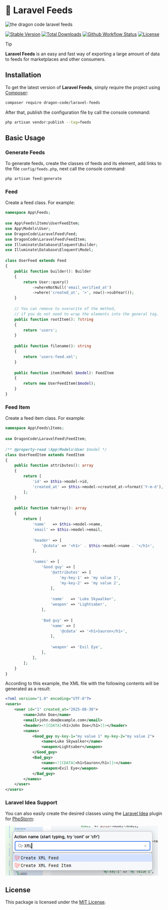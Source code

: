 # 📃 Laravel Feeds

![the dragon code laravel feeds](https://preview.dragon-code.pro/the-dragon-code/feeds.svg?brand=laravel&mode=dark)

[![Stable Version][badge_stable]][link_packagist]
[![Total Downloads][badge_downloads]][link_packagist]
[![Github Workflow Status][badge_build]][link_build]
[![License][badge_license]][link_license]

> [!TIP]
>
> **Laravel Feeds** is an easy and fast way of exporting a large amount of data to feeds for marketplaces and other
> consumers.

## Installation

To get the latest version of **Laravel Feeds**, simply require the project
using [Composer](https://getcomposer.org):

```Bash
composer require dragon-code/laravel-feeds
```

After that, publish the configuration file by call the console command:

```bash
php artisan vendor:publish --tag=feeds
```

## Basic Usage

### Generate Feeds

To generate feeds, create the classes of feeds and its element, add links to the file `config/feeds.php`, next call the
console command:

```bash
php artisan feed:generate
```

### Feed

Create a feed class. For example:

```php
namespace App\Feeds;

use App\Feeds\Items\UserFeedItem;
use App\Models\User;
use DragonCode\LaravelFeed\Feed;
use DragonCode\LaravelFeed\FeedItem;
use Illuminate\Database\Eloquent\Builder;
use Illuminate\Database\Eloquent\Model;

class UserFeed extends Feed
{
    public function builder(): Builder
    {
        return User::query()
            ->whereNotNull('email_verified_at')
            ->where('created_at', '>', now()->subYear());
    }

    // You can remove to overwrite of the method,
    // if you do not need to wrap the elements into the general tag.
    public function rootItem(): ?string
    {
        return 'users';
    }

    public function filename(): string
    {
        return 'users-feed.xml';
    }

    public function item(Model $model): FeedItem
    {
        return new UserFeedItem($model);
    }
}
```

### Feed Item

Create a feed item class. For example:

```php
namespace App\Feeds\Items;

use DragonCode\LaravelFeed\FeedItem;

/** @property-read \App\Models\User $model */
class UserFeedItem extends FeedItem
{
    public function attributes(): array
    {
        return [
            'id' => $this->model->id,
            'created_at' => $this->model->created_at->format('Y-m-d'),
        ];
    }

    public function toArray(): array
    {
        return [
            'name'   => $this->model->name,
            'email' => $this->model->email,

            'header' => [
                '@cdata' => '<h1>' . $this->model->name . '</h1>',
            ],

            'names' => [
                'Good guy' => [
                    '@attributes' => [
                        'my-key-1' => 'my value 1',
                        'my-key-2' => 'my value 2',
                    ],

                    'name'   => 'Luke Skywalker',
                    'weapon' => 'Lightsaber',
                ],

                'Bad guy' => [
                    'name' => [
                        '@cdata' => '<h1>Sauron</h1>',
                    ],

                    'weapon' => 'Evil Eye',
                ],
            ],
        ];
    }
}
```

According to this example, the XML file with the following contents will be generated as a result:

```xml
<?xml version="1.0" encoding="UTF-8"?>
<users>
    <user id="1" created_at="2025-08-30">
        <name>John Doe</name>
        <email>john.doe@example.com</email>
        <header><![CDATA[<h1>John Doe</h1>]]></header>
        <names>
            <Good_guy my-key-1="my value 1" my-key-2="my value 2">
                <name>Luke Skywalker</name>
                <weapon>Lightsaber</weapon>
            </Good_guy>
            <Bad_guy>
                <name><![CDATA[<h1>Sauron</h1>]]></name>
                <weapon>Evil Eye</weapon>
            </Bad_guy>
        </names>
    </user>
</users>
```

### Laravel Idea Support

You can also easily create the desired classes using the [Laravel Idea](http://laravel-idea.com) plugin
for [PhpStorm](https://www.jetbrains.com/phpstorm/):

![](.github/images/idea.png)

## License

This package is licensed under the [MIT License](LICENSE).


[badge_build]:          https://img.shields.io/github/actions/workflow/status/TheDragonCode/laravel-feeds/tests.yml?style=flat-square

[badge_downloads]:      https://img.shields.io/packagist/dt/dragon-code/laravel-feeds.svg?style=flat-square

[badge_license]:        https://img.shields.io/packagist/l/dragon-code/laravel-feeds.svg?style=flat-square

[badge_stable]:         https://img.shields.io/github/v/release/TheDragonCode/laravel-feeds?label=packagist&style=flat-square

[link_build]:           https://github.com/TheDragonCode/laravel-feeds/actions

[link_license]:         LICENSE

[link_packagist]:       https://packagist.org/packages/dragon-code/laravel-feeds

[link_website]:         https://deploy-operations.dragon-code.pro
